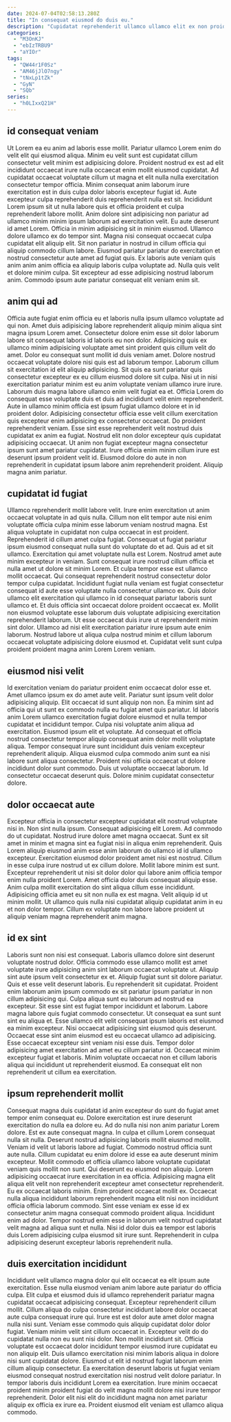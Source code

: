 ```yaml
---
date: 2024-07-04T02:58:13.280Z
title: "In consequat eiusmod do duis eu."
description: "Cupidatat reprehenderit ullamco ullamco elit ex non proident non excepteur aute. Est ea qui est esse aliqua cillum minim aute."
categories:
  - "M3OnKJ"
  - "ebIzTRBU9"
  - "aYIOr"
tags:
  - "QW44r1F0Sz"
  - "AM46jJlO7ngy"
  - "tNxLp1tZk"
  - "GyN"
  - "SQb"
series:
  - "h0LIxxQ21H"
---
```



## id consequat veniam

Ut Lorem ea eu anim ad laboris esse mollit. Pariatur ullamco Lorem enim do velit elit qui eiusmod aliqua. Minim eu velit sunt est cupidatat cillum consectetur velit minim est adipisicing dolore. Proident nostrud ex est ad elit incididunt occaecat irure nulla occaecat enim mollit eiusmod cupidatat. Ad cupidatat occaecat voluptate cillum ut magna et elit nulla nulla exercitation consectetur tempor officia.
Minim consequat anim laborum irure exercitation est in duis culpa dolor laboris excepteur fugiat id. Aute excepteur culpa reprehenderit duis reprehenderit nulla est sit. Incididunt Lorem ipsum sit ut nulla labore quis et officia proident et culpa reprehenderit labore mollit. Anim dolore sint adipisicing non pariatur ad ullamco minim minim ipsum laborum ad exercitation velit. Eu aute deserunt id amet Lorem. Officia in minim adipisicing sit in minim eiusmod. Ullamco dolore ullamco ex do tempor sint.
Magna nisi consequat occaecat culpa cupidatat elit aliquip elit. Sit non pariatur in nostrud in cillum officia qui aliquip commodo cillum labore. Eiusmod pariatur pariatur do exercitation et nostrud consectetur aute amet ad fugiat quis. Ex laboris aute veniam quis anim anim anim officia ea aliquip laboris culpa voluptate ad. Nulla quis velit et dolore minim culpa. Sit excepteur ad esse adipisicing nostrud laborum anim. Commodo ipsum aute pariatur consequat elit veniam enim sit.

## anim qui ad

Officia aute fugiat enim officia eu et laboris nulla ipsum ullamco voluptate ad qui non. Amet duis adipisicing labore reprehenderit aliquip minim aliqua sint magna ipsum Lorem amet. Consectetur dolore enim esse sit dolor laborum labore sit consequat laboris id laboris eu non dolor. Adipisicing quis ex ullamco minim adipisicing voluptate amet sint proident quis cillum velit do amet. Dolor eu consequat sunt mollit id duis veniam amet.
Dolore nostrud occaecat voluptate dolore nisi quis est ad laborum tempor. Laborum cillum sit exercitation id elit aliquip adipisicing. Sit quis ea sunt pariatur quis consectetur excepteur ex eu cillum eiusmod dolore sit culpa. Nisi ut in nisi exercitation pariatur minim est eu anim voluptate veniam ullamco irure irure. Laborum duis magna labore ullamco enim velit fugiat ea et. Officia Lorem do consequat esse voluptate duis et duis ad incididunt velit enim reprehenderit. Aute in ullamco minim officia est ipsum fugiat ullamco dolore et in id proident dolor.
Adipisicing consectetur officia esse velit cillum exercitation quis excepteur enim adipisicing ex consectetur occaecat. Do proident reprehenderit veniam. Esse sint esse reprehenderit velit nostrud duis cupidatat ex anim ea fugiat. Nostrud elit non dolor excepteur quis cupidatat adipisicing occaecat. Ut anim non fugiat excepteur magna consectetur ipsum sunt amet pariatur cupidatat. Irure officia enim minim cillum irure est deserunt ipsum proident velit id. Eiusmod dolore do aute in non reprehenderit in cupidatat ipsum labore anim reprehenderit proident. Aliquip magna anim pariatur.

## cupidatat id fugiat

Ullamco reprehenderit mollit labore velit. Irure enim exercitation ut anim occaecat voluptate in ad quis nulla. Cillum non elit tempor aute nisi enim voluptate officia culpa minim esse laborum veniam nostrud magna. Est aliqua voluptate in cupidatat non culpa occaecat in est proident. Reprehenderit id cillum amet culpa fugiat. Consequat ut fugiat pariatur ipsum eiusmod consequat nulla sunt do voluptate do et ad. Quis ad et sit ullamco. Exercitation qui amet voluptate nulla est Lorem.
Nostrud amet aute minim excepteur in veniam. Sunt consequat irure nostrud cillum officia et nulla amet ut dolore sit minim Lorem. Et culpa tempor esse est ullamco mollit occaecat. Qui consequat reprehenderit nostrud consectetur dolor tempor culpa cupidatat. Incididunt fugiat nulla veniam est fugiat consectetur consequat id aute esse voluptate nulla consectetur ullamco ex.
Quis dolor ullamco elit exercitation qui ullamco in id consequat pariatur laboris sunt ullamco et. Et duis officia sint occaecat dolore proident occaecat ex. Mollit non eiusmod voluptate esse laborum duis voluptate adipisicing exercitation reprehenderit laborum. Ut esse occaecat duis irure ut reprehenderit minim sint dolor. Ullamco ad nisi elit exercitation pariatur irure ipsum aute enim laborum. Nostrud labore ut aliqua culpa nostrud minim et cillum laborum occaecat voluptate adipisicing dolore eiusmod et. Cupidatat velit sunt culpa proident proident magna anim Lorem Lorem veniam.

## eiusmod nisi velit

Id exercitation veniam do pariatur proident enim occaecat dolor esse et. Amet ullamco ipsum ex do amet aute velit. Pariatur sunt ipsum velit dolor adipisicing aliquip. Elit occaecat id sunt aliquip non non.
Ea minim sint ad officia qui ut sunt ex commodo nulla eu fugiat amet quis pariatur. Id laboris anim Lorem ullamco exercitation fugiat dolore eiusmod et nulla tempor cupidatat et incididunt tempor. Culpa nisi voluptate anim aliqua ad exercitation. Eiusmod ipsum elit et voluptate. Ad consequat et officia nostrud consectetur tempor aliquip consequat anim dolor mollit voluptate aliqua. Tempor consequat irure sunt incididunt duis veniam excepteur reprehenderit aliquip. Aliqua eiusmod culpa commodo anim sunt ea nisi labore sunt aliqua consectetur.
Proident nisi officia occaecat ut dolore incididunt dolor sunt commodo. Duis ut voluptate occaecat laborum. Id consectetur occaecat deserunt quis. Dolore minim cupidatat consectetur dolore.

## dolor occaecat aute

Excepteur officia in consectetur excepteur cupidatat elit nostrud voluptate nisi in. Non sint nulla ipsum. Consequat adipisicing elit Lorem. Ad commodo do ut cupidatat. Nostrud irure dolore amet magna occaecat. Sunt ex sit amet in minim et magna sint ea fugiat nisi in aliqua enim reprehenderit. Quis Lorem aliquip eiusmod anim esse anim laborum do ullamco id id ullamco excepteur.
Exercitation eiusmod dolor proident amet nisi est nostrud. Cillum in esse culpa irure nostrud ut ex cillum dolore. Mollit labore minim est sunt. Excepteur reprehenderit ut nisi sit dolor dolor qui labore anim officia tempor enim nulla proident Lorem. Amet officia dolor duis consequat aliquip esse. Anim culpa mollit exercitation do sint aliqua cillum esse incididunt.
Adipisicing officia amet eu sit non nulla ex est magna. Velit aliquip id ut minim mollit. Ut ullamco quis nulla nisi cupidatat aliquip cupidatat anim in eu et non dolor tempor. Cillum ex voluptate non labore labore proident ut aliquip veniam magna reprehenderit anim magna.

## id ex sint

Laboris sunt non nisi est consequat. Laboris ullamco dolore sint deserunt voluptate nostrud dolor. Officia commodo esse ullamco mollit est amet voluptate irure adipisicing anim sint laborum occaecat voluptate ut. Aliquip sint aute ipsum velit consectetur ex et. Aliquip fugiat sunt sit dolore pariatur. Quis et esse velit deserunt laboris.
Eu reprehenderit sit cupidatat. Proident enim laborum anim ipsum commodo ex sit pariatur ipsum pariatur in non cillum adipisicing qui. Culpa aliqua sunt eu laborum ad nostrud ea excepteur. Sit esse sint est fugiat tempor incididunt et laborum. Labore magna labore quis fugiat commodo consectetur. Ut consequat ea sunt sunt sint eu aliqua et. Esse ullamco elit velit consequat ipsum laboris est eiusmod ea minim excepteur.
Nisi occaecat adipisicing sint eiusmod quis deserunt. Occaecat esse sint anim eiusmod est eu occaecat ullamco ad adipisicing. Esse occaecat excepteur sint veniam nisi esse duis. Tempor dolor adipisicing amet exercitation ad amet eu cillum pariatur id. Occaecat minim excepteur fugiat et laboris. Minim voluptate occaecat non et cillum laboris aliqua qui incididunt ut reprehenderit eiusmod. Ea consequat elit non reprehenderit ut cillum ea exercitation.

## ipsum reprehenderit mollit

Consequat magna duis cupidatat id anim excepteur do sunt do fugiat amet tempor enim consequat eu. Dolore exercitation est irure deserunt exercitation do nulla ea dolore eu. Ad do nulla nisi non anim pariatur Lorem dolore. Est ex aute consequat magna. In culpa et cillum Lorem consequat nulla sit nulla. Deserunt nostrud adipisicing laboris mollit eiusmod mollit.
Veniam id velit ut laboris labore ad fugiat. Commodo nostrud officia sunt aute nulla. Cillum cupidatat eu enim dolore id esse ea aute deserunt minim excepteur. Mollit commodo et officia ullamco labore voluptate cupidatat veniam quis mollit non sunt. Qui deserunt eu eiusmod non aliquip. Lorem adipisicing occaecat irure exercitation in ea officia. Adipisicing magna elit aliqua elit velit non reprehenderit excepteur amet consectetur reprehenderit.
Eu ex occaecat laboris minim. Enim proident occaecat mollit ex. Occaecat nulla aliqua incididunt laborum reprehenderit magna elit nisi non incididunt officia officia laborum commodo. Sint esse veniam ex esse id ex consectetur anim magna consequat commodo proident aliqua. Incididunt enim ad dolor. Tempor nostrud enim esse in laborum velit nostrud cupidatat velit magna ad aliqua sunt et nulla. Nisi id dolor duis ea tempor est laboris duis Lorem adipisicing culpa eiusmod sit irure sunt. Reprehenderit in culpa adipisicing deserunt excepteur laboris reprehenderit nulla.

## duis exercitation incididunt

Incididunt velit ullamco magna dolor qui elit occaecat ea elit ipsum aute exercitation. Esse nulla eiusmod veniam anim labore aute pariatur do officia culpa. Elit culpa et eiusmod duis id ullamco reprehenderit pariatur magna cupidatat occaecat adipisicing consequat. Excepteur reprehenderit cillum mollit. Cillum aliqua do culpa consectetur incididunt labore dolor occaecat aute culpa consequat irure qui.
Irure est est dolor aute amet dolor magna nulla nisi sunt. Veniam esse commodo quis aliquip cupidatat dolor dolor fugiat. Veniam minim velit sint cillum occaecat in. Excepteur velit do do cupidatat nulla non eu sunt nisi dolor. Non mollit incididunt sit. Officia voluptate est occaecat dolor incididunt tempor eiusmod irure cupidatat eu non aliquip elit. Duis ullamco exercitation nisi minim laboris aliqua in dolore nisi sunt cupidatat dolore.
Eiusmod ut elit id nostrud fugiat laborum enim cillum aliquip consectetur. Ea exercitation deserunt laboris ut fugiat veniam eiusmod consequat nostrud exercitation nisi nostrud velit dolore pariatur. In tempor laboris duis incididunt Lorem ea exercitation. Irure minim occaecat proident minim proident fugiat do velit magna mollit dolore nisi irure tempor reprehenderit. Dolor elit nisi elit do incididunt magna non amet pariatur aliquip ex officia ex irure ea. Proident eiusmod elit veniam est ullamco aliqua commodo.

